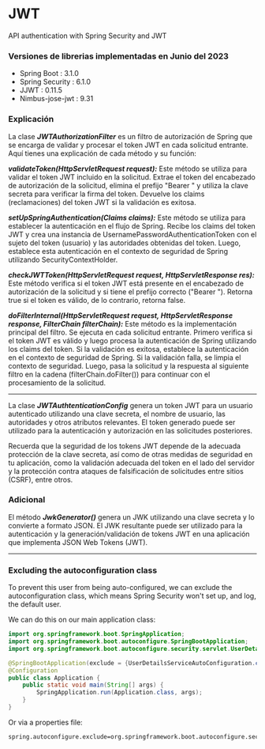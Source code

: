 # JWT
API authentication with Spring Security and JWT

### Versiones de librerias implementadas en Junio del 2023

- Spring Boot : 3.1.0
- Spring Security : 6.1.0
- JJWT : 0.11.5
- Nimbus-jose-jwt : 9.31

### Explicación

La clase ***JWTAuthorizationFilter*** es un filtro de autorización de Spring que se encarga de validar y procesar el token JWT en cada solicitud entrante. Aquí tienes una explicación de cada método y su función:

***validateToken(HttpServletRequest request):*** Este método se utiliza para validar el token JWT incluido en la solicitud. Extrae el token del encabezado de autorización de la solicitud, elimina el prefijo "Bearer " y utiliza la clave secreta para verificar la firma del token. Devuelve los claims (reclamaciones) del token JWT si la validación es exitosa.

***setUpSpringAuthentication(Claims claims):*** Este método se utiliza para establecer la autenticación en el flujo de Spring. Recibe los claims del token JWT y crea una instancia de UsernamePasswordAuthenticationToken con el sujeto del token (usuario) y las autoridades obtenidas del token. Luego, establece esta autenticación en el contexto de seguridad de Spring utilizando SecurityContextHolder.

***checkJWTToken(HttpServletRequest request, HttpServletResponse res):*** Este método verifica si el token JWT está presente en el encabezado de autorización de la solicitud y si tiene el prefijo correcto ("Bearer "). Retorna true si el token es válido, de lo contrario, retorna false.

***doFilterInternal(HttpServletRequest request, HttpServletResponse response, FilterChain filterChain):*** Este método es la implementación principal del filtro. Se ejecuta en cada solicitud entrante. Primero verifica si el token JWT es válido y luego procesa la autenticación de Spring utilizando los claims del token. Si la validación es exitosa, establece la autenticación en el contexto de seguridad de Spring. Si la validación falla, se limpia el contexto de seguridad. Luego, pasa la solicitud y la respuesta al siguiente filtro en la cadena (filterChain.doFilter()) para continuar con el procesamiento de la solicitud.

-----------

La clase ***JWTAuthtenticationConfig*** genera un token JWT para un usuario autenticado utilizando una clave secreta, el nombre de usuario, las autoridades y otros atributos relevantes. El token generado puede ser utilizado para la autenticación y autorización en las solicitudes posteriores.

Recuerda que la seguridad de los tokens JWT depende de la adecuada protección de la clave secreta, así como de otras medidas de seguridad en tu aplicación, como la validación adecuada del token en el lado del servidor y la protección contra ataques de falsificación de solicitudes entre sitios (CSRF), entre otros.

### Adicional

El método ***JwkGenerator()*** genera un JWK utilizando una clave secreta y lo convierte a formato JSON. El JWK resultante puede ser utilizado para la autenticación y la generación/validación de tokens JWT en una aplicación que implementa JSON Web Tokens (JWT). 

-----------

### Excluding the autoconfiguration class
To prevent this user from being auto-configured, we can exclude the autoconfiguration class, which means Spring Security won't set up, and log, the default user.

We can do this on our main application class:

```java
import org.springframework.boot.SpringApplication;
import org.springframework.boot.autoconfigure.SpringBootApplication;
import org.springframework.boot.autoconfigure.security.servlet.UserDetailsServiceAutoConfiguration;

@SpringBootApplication(exclude = {UserDetailsServiceAutoConfiguration.class})
@Configuration
public class Application {
    public static void main(String[] args) {
        SpringApplication.run(Application.class, args);
    }
}
```

Or via a properties file:
```
spring.autoconfigure.exclude=org.springframework.boot.autoconfigure.security.servlet.UserDetailsServiceAutoConfiguration
```